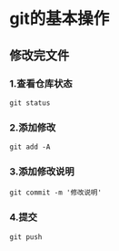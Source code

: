 # git的基本操作

## 修改完文件

### 1.查看仓库状态
``` shell
git status

```

### 2.添加修改
``` shell
git add -A

```

### 3.添加修改说明
``` shell
git commit -m '修改说明'

```

### 4.提交
``` shell
git push

```

